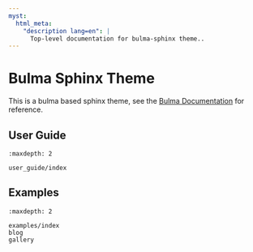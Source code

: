 ```yaml
---
myst:
  html_meta:
    "description lang=en": |
      Top-level documentation for bulma-sphinx theme..
---
```


# Bulma Sphinx Theme

This is a bulma based sphinx theme, see the [Bulma Documentation](https://bulma.io/) for reference.

## User Guide

```{toctree}
:maxdepth: 2

user_guide/index
```

## Examples

```{toctree}
:maxdepth: 2

examples/index
blog
gallery
```

